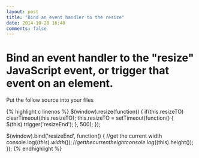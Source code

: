 ```yaml
---
layout: post
title: "Bind an event handler to the resize"
date: 2014-10-28 16:40
comments: false
---
```


Bind an event handler to the "resize" JavaScript event, or trigger that event on an element.
============

Put the follow source into your files

{% highlight c linenos %}
$(window).resize(function() {
    if(this.resizeTO) clearTimeout(this.resizeTO);
    this.resizeTO = setTimeout(function() {
        $(this).trigger('resizeEnd');
    }, 500);
});

$(window).bind('resizeEnd', function() {
//get the current width
console.log($(this).width());
//get the current height
console.log($(this).height());
});
{% endhighlight %}
 